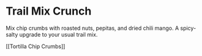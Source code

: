 # Trail Mix Crunch

Mix chip crumbs with roasted nuts, pepitas, and dried chili mango. A spicy-salty upgrade to your usual trail mix.

[[Tortilla Chip Crumbs]]
